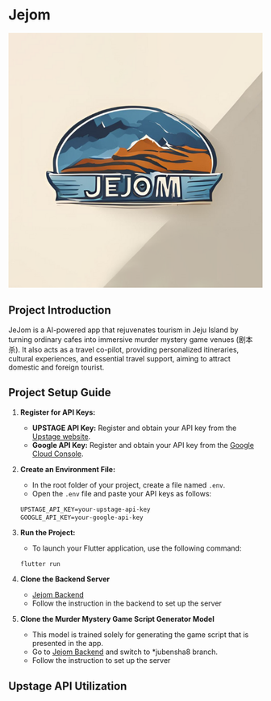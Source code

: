# Jejom

![Local Image](./assets/jejomlogo.png)

## Project Introduction

JeJom is a AI-powered app that rejuvenates tourism in Jeju Island by turning ordinary cafes into immersive murder mystery game venues (剧本杀). It also acts as a travel co-pilot, providing personalized itineraries, cultural experiences, and essential travel support, aiming to attract domestic and foreign tourist.

## Project Setup Guide

1. **Register for API Keys:**
   - **UPSTAGE API Key:** Register and obtain your API key from the [Upstage website](https://www.upstage.com).
   - **Google API Key:** Register and obtain your API key from the [Google Cloud Console](https://console.cloud.google.com).

2. **Create an Environment File:**
   - In the root folder of your project, create a file named `.env`.
   - Open the `.env` file and paste your API keys as follows:

   ```env
   UPSTAGE_API_KEY=your-upstage-api-key
   GOOGLE_API_KEY=your-google-api-key

3. **Run the Project:**
   - To launch your Flutter application, use the following command:

   ```bash
   flutter run

 4. **Clone the Backend Server**
    - [Jejom Backend](https://github.com/PIEthonista/Jejom)
    - Follow the instruction in the backend to set up the server

 5. **Clone the Murder Mystery Game Script Generator Model**
    - This model is trained solely for generating the game script that is presented in the app.
    - Go to [Jejom Backend](https://github.com/PIEthonista/Jejom) and switch to *jubensha8 branch.
    - Follow the instruction to set up the server


## Upstage API Utilization